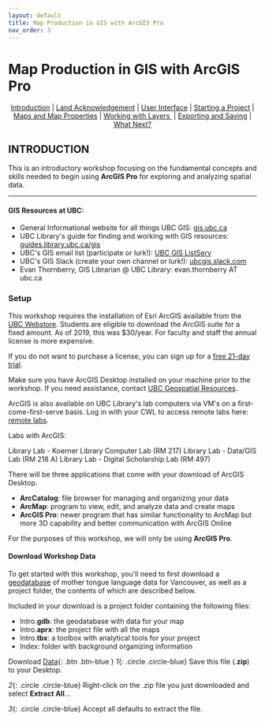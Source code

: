 ```yaml
---
layout: default
title: Map Production in GIS with ArcGIS Pro
nav_order: 3
---
```


# Map Production in GIS with ArcGIS Pro

<p align="center">
  <a href="master/index.">Introduction</a>&nbsp;|
  <a href="master/index.">Land Acknowledgement</a>&nbsp;|
  <a href="content/user-interface">User Interface</a>&nbsp;|
  <a href="content/start-a-project">Starting a Project</a>&nbsp;|
  <a href="content/maps">Maps and Map Properties</a>&nbsp;|
  <a href="content/layers">Working with Layers </a>&nbsp;|
  <a href="content/exporting">Exporting and Saving</a>&nbsp;|
  <a href="content/what-next">What Next?</a>
</p>

## INTRODUCTION

This is an introductory workshop focusing on the fundamental concepts and skills needed to begin using **ArcGIS Pro** for exploring and analyzing spatial data.

---
#### GIS Resources at UBC:
- General Informational website for all things UBC GIS: [gis.ubc.ca](http://gis.ubc.ca/)    
- UBC Library's guide for finding and working with GIS resources: [guides.library.ubc.ca/gis](http://guides.library.ubc.ca/gis)
- UBC's GIS email list (participate or lurk!): [UBC GIS ListServ](https://lists.ubc.ca/scripts/wa.exe?SUBED1=GIS-LIST&A=1)  
- UBC's GIS Slack (create your own channel or lurk!): [ubcgis.slack.com](https://ubcgis.slack.com/)
- Evan Thornberry, GIS Librarian @ UBC Library: evan.thornberry AT ubc.ca

### Setup
This workshop requires the installation of Esri ArcGIS available from the [UBC Webstore](http://gis.ubc.ca/software/).
Students are eligible to download the ArcGIS suite for a fixed amount. As of 2019, this was $30/year.
For faculty and staff the annual license is more expensive. 

If you do not want to purchase a license, you can sign up for a [free 21-day trial](https://www.esri.com/en-us/arcgis/trial?rmedium=esri_com_redirects01&rsource=https://links.esri.com/pro/trial).

Make sure you have ArcGIS Desktop installed on your machine prior to the workshop.
If you need assistance, contact [UBC Geospatial Resources](http://gis.ubc.ca/connect/).

ArcGIS is also available on UBC Library's lab computers via VM's on a first-come-first-serve basis. Log in with your CWL to access remote labs here: [remote labs](https://remotelabs.ubc.ca).

Labs with ArcGIS:

Library Lab - Koerner Library Computer Lab (RM 217)
Library Lab - Data/GIS Lab (RM 218 A)
Library Lab - Digital Scholarship Lab (RM 497)

There will be three applications that come with your download of ArcGIS Desktop.

- **ArcCatalog**: file browser for managing and organizing your data
- **ArcMap**: program to view, edit, and analyze data and create maps
- **ArcGIS Pro**: newer program that has similar functionality to ArcMap but more 3D capability and better communication with ArcGIS Online

For the purposes of this workshop, we will only be using **ArcGIS Pro**.

#### Download Workshop Data
To get started with this workshop, you'll need to first download a [geodatabase](https://pro.arcgis.com/en/pro-app/latest/help/data/geodatabases/overview/what-is-a-geodatabase-.htm) of mother tongue language data for Vancouver, as well as a project folder, the contents of which are described below.

Included in your download is a project folder containing the following files:
- Intro.**gdb**: the geodatabase with data for your map
- Intro.**aprx**: the project file with all the maps
- Intro.**tbx**: a toolbox with analytical tools for your project
- Index: folder with background organizing information

Download [Data](https://www.dropbox.com/s/umf50059t3l7pky/IntroArcGISPro.zip?dl=0){: .btn .btn-blue }
*1*{: .circle .circle-blue} Save this file (.**zip**) to your Desktop.

*2*{: .circle .circle-blue} Right-click on the .zip file you just downloaded and select **Extract All**...

*3*{: .circle .circle-blue} Accept all defaults to extract the file.    
